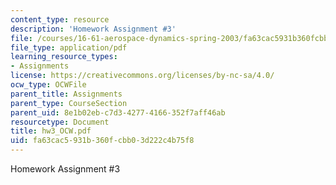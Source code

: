 ```yaml
---
content_type: resource
description: 'Homework Assignment #3'
file: /courses/16-61-aerospace-dynamics-spring-2003/fa63cac5931b360fcbb03d222c4b75f8_hw3_OCW.pdf
file_type: application/pdf
learning_resource_types:
- Assignments
license: https://creativecommons.org/licenses/by-nc-sa/4.0/
ocw_type: OCWFile
parent_title: Assignments
parent_type: CourseSection
parent_uid: 8e1b02eb-c7d3-4277-4166-352f7aff46ab
resourcetype: Document
title: hw3_OCW.pdf
uid: fa63cac5-931b-360f-cbb0-3d222c4b75f8
---
```

Homework Assignment #3